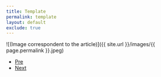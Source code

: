 ```yaml
---
title: Template
permalink: template
layout: default
exclude: true
---
```



![(Image correspondent to the article)]({{ site.url }}/images/{{ page.permalink }}.jpeg)


+ [Pre](xxxx)
+ [Next](xxxx)
